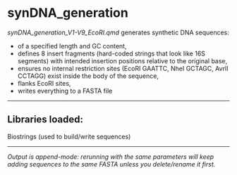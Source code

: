 # synDNA_generation
*synDNA_generation_V1-V9_EcoRI.qmd* generates synthetic DNA sequences:
- of a specified length and GC content, 
- defines 8 insert fragments (hard-coded strings that look like 16S segments) with intended insertion positions relative to the original base,
- ensures no internal restriction sites (EcoRI GAATTC, NheI GCTAGC, AvrII CCTAGG) exist inside the body of the sequence, 
- flanks EcoRI sites,
- writes everything to a FASTA file

-------------------------------------------------------------------------------------------------------------------------------------------------------

## Libraries loaded:
Biostrings (used to build/write sequences)

-------------------------------------------------------------------------------------------------------------------------------------------------------
*Output is append-mode: rerunning with the same parameters will keep adding sequences to the same FASTA unless you delete/rename it first.*
